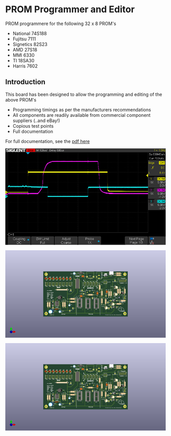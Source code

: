 # PROM Programmer and Editor

PROM programmere for the following 32 x 8 PROM's

* National  74S188
* Fujitsu   7111
* Signetics 82S23
* AMD       27S18
* MMI       6330
* TI        18SA30
* Harris    7602

## Introduction

This board has been designed to allow the programming and editing of the above PROM's

* Programming timings as per the manufacturers recommendations
* All components are readily available from commercial component suppliers (..and eBay!)
*	Copious test points
* Full documentation

For full documentation, see the [pdf here](PROM_Programmer.pdf)

 ![Timings](scope.png)

 ![PCB From JLCPCB](pcb.png)

 ![Built PCB](built_pcb.png)
